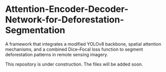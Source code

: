 # Attention-Encoder-Decoder-Network-for-Deforestation-Segmentation
A framework that integrates a modified YOLOv8 backbone, spatial attention mechanisms, and a combined Dice–Focal loss function to segment deforestation patterns in remote sensing imagery.

This repository is under construction. The files will be added soon.

